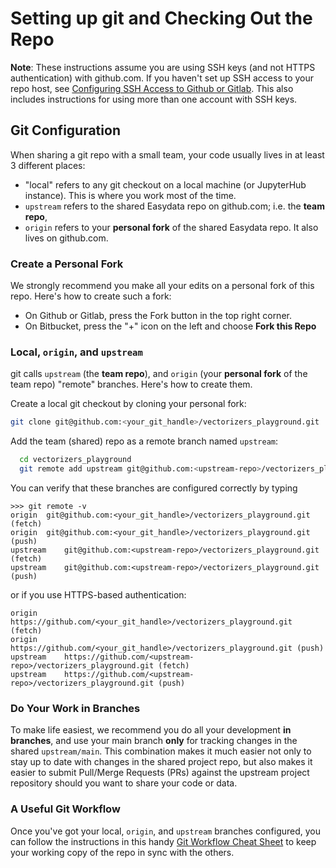 # Setting up git and Checking Out the Repo

**Note**: These instructions assume you are using SSH keys (and not HTTPS authentication) with github.com. If you haven't set up SSH access to your repo host, see [Configuring SSH Access to Github or Gitlab][git-ssh]. This also includes instructions for using more than one account with SSH keys.

[git-ssh]: https://github.com/hackalog/cookiecutter-easydata/wiki/Configuring-SSH-Access-to-Github-or-GitLab

## Git Configuration
When sharing a git repo with a small team, your code usually lives in at least 3 different places:

* "local" refers to any git checkout on a local machine (or JupyterHub instance). This is where you work most of the time.
* `upstream` refers to the shared Easydata repo on github.com; i.e. the **team repo**,
* `origin` refers to your **personal fork** of the shared Easydata repo. It also lives on github.com.

### Create a Personal Fork

We strongly recommend you make all your edits on a personal fork of this repo. Here's how to create such a fork:

* On Github or Gitlab, press the Fork button in the top right corner.
* On Bitbucket, press the "+" icon on the left and choose **Fork this Repo**

### Local, `origin`, and `upstream`
git calls `upstream` (the **team repo**), and `origin` (your **personal fork** of the team repo) "remote" branches. Here's how to create them.

Create a local git checkout by cloning your personal fork:
```bash
git clone git@github.com:<your_git_handle>/vectorizers_playground.git
```
Add the team (shared) repo as a remote branch named `upstream`:
```bash
  cd vectorizers_playground
  git remote add upstream git@github.com:<upstream-repo>/vectorizers_playground.git
```

You can verify that these branches are configured correctly by typing

```
>>> git remote -v
origin	git@github.com:<your_git_handle>/vectorizers_playground.git (fetch)
origin	git@github.com:<your_git_handle>/vectorizers_playground.git (push)
upstream	git@github.com:<upstream-repo>/vectorizers_playground.git (fetch)
upstream	git@github.com:<upstream-repo>/vectorizers_playground.git (push)
```
or if you use HTTPS-based authentication:
```
origin	https://github.com/<your_git_handle>/vectorizers_playground.git (fetch)
origin	https://github.com/<your_git_handle>/vectorizers_playground.git (push)
upstream	https://github.com/<upstream-repo>/vectorizers_playground.git (fetch)
upstream	https://github.com/<upstream-repo>/vectorizers_playground.git (push)
```

### Do Your Work in Branches
To make life easiest, we recommend you do all your development **in branches**, and use your main branch **only** for tracking changes in the shared `upstream/main`. This combination makes it much easier not only to stay up to date with changes in the shared project repo, but also makes it easier to submit Pull/Merge Requests (PRs) against the upstream project repository should you want to share your code or data.

### A Useful Git Workflow
Once you've got your local, `origin`, and `upstream` branches configured, you can follow the instructions in this handy [Git Workflow Cheat Sheet](git-workflow.md) to keep your working copy of the repo in sync with the others.
